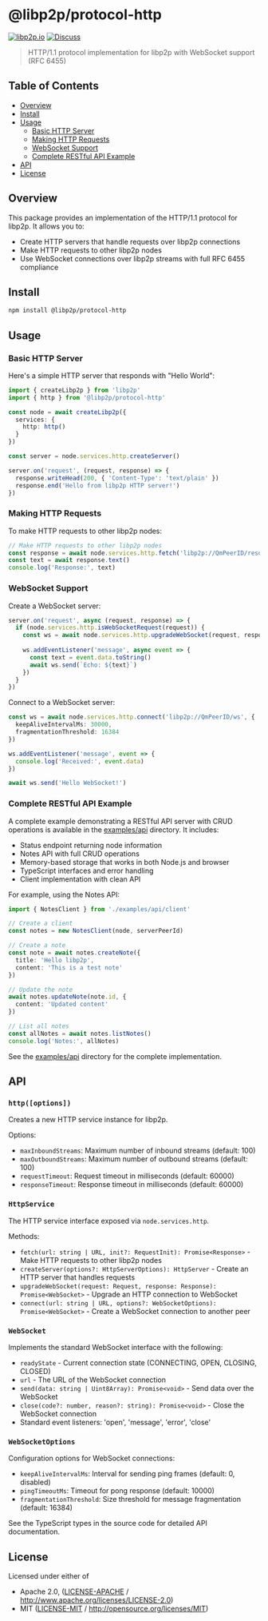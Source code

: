# @libp2p/protocol-http

[![libp2p.io](https://img.shields.io/badge/project-libp2p-yellow.svg?style=flat-square)](http://libp2p.io/)
[![Discuss](https://img.shields.io/discourse/https/discuss.libp2p.io/posts.svg?style=flat-square)](https://discuss.libp2p.io)

> HTTP/1.1 protocol implementation for libp2p with WebSocket support (RFC 6455)

## Table of Contents

- [Overview](#overview)
- [Install](#install)
- [Usage](#usage)
  - [Basic HTTP Server](#basic-http-server)
  - [Making HTTP Requests](#making-http-requests)
  - [WebSocket Support](#websocket-support)
  - [Complete RESTful API Example](#complete-restful-api-example)
- [API](#api)
- [License](#license)

## Overview

This package provides an implementation of the HTTP/1.1 protocol for libp2p. It allows you to:
- Create HTTP servers that handle requests over libp2p connections
- Make HTTP requests to other libp2p nodes
- Use WebSocket connections over libp2p streams with full RFC 6455 compliance

## Install

```bash
npm install @libp2p/protocol-http
```

## Usage

### Basic HTTP Server

Here's a simple HTTP server that responds with "Hello World":

```typescript
import { createLibp2p } from 'libp2p'
import { http } from '@libp2p/protocol-http'

const node = await createLibp2p({
  services: {
    http: http()
  }
})

const server = node.services.http.createServer()

server.on('request', (request, response) => {
  response.writeHead(200, { 'Content-Type': 'text/plain' })
  response.end('Hello from libp2p HTTP server!')
})
```

### Making HTTP Requests

To make HTTP requests to other libp2p nodes:

```typescript
// Make HTTP requests to other libp2p nodes
const response = await node.services.http.fetch('libp2p://QmPeerID/resource')
const text = await response.text()
console.log('Response:', text)
```

### WebSocket Support

Create a WebSocket server:

```typescript
server.on('request', async (request, response) => {
  if (node.services.http.isWebSocketRequest(request)) {
    const ws = await node.services.http.upgradeWebSocket(request, response)
    
    ws.addEventListener('message', async event => {
      const text = event.data.toString()
      await ws.send(`Echo: ${text}`)
    })
  }
})
```

Connect to a WebSocket server:

```typescript
const ws = await node.services.http.connect('libp2p://QmPeerID/ws', {
  keepAliveIntervalMs: 30000,
  fragmentationThreshold: 16384
})

ws.addEventListener('message', event => {
  console.log('Received:', event.data)
})

await ws.send('Hello WebSocket!')
```

### Complete RESTful API Example

A complete example demonstrating a RESTful API server with CRUD operations is available in the [examples/api](./examples/api) directory. It includes:

- Status endpoint returning node information
- Notes API with full CRUD operations
- Memory-based storage that works in both Node.js and browser
- TypeScript interfaces and error handling
- Client implementation with clean API

For example, using the Notes API:

```typescript
import { NotesClient } from './examples/api/client'

// Create a client
const notes = new NotesClient(node, serverPeerId)

// Create a note
const note = await notes.createNote({
  title: 'Hello libp2p',
  content: 'This is a test note'
})

// Update the note
await notes.updateNote(note.id, {
  content: 'Updated content'
})

// List all notes
const allNotes = await notes.listNotes()
console.log('Notes:', allNotes)
```

See the [examples/api](./examples/api) directory for the complete implementation.

## API

### `http([options])`

Creates a new HTTP service instance for libp2p.

Options:
- `maxInboundStreams`: Maximum number of inbound streams (default: 100)
- `maxOutboundStreams`: Maximum number of outbound streams (default: 100)
- `requestTimeout`: Request timeout in milliseconds (default: 60000)
- `responseTimeout`: Response timeout in milliseconds (default: 60000)

### `HttpService`

The HTTP service interface exposed via `node.services.http`.

Methods:
- `fetch(url: string | URL, init?: RequestInit): Promise<Response>` - Make HTTP requests to other libp2p nodes
- `createServer(options?: HttpServerOptions): HttpServer` - Create an HTTP server that handles requests
- `upgradeWebSocket(request: Request, response: Response): Promise<WebSocket>` - Upgrade an HTTP connection to WebSocket
- `connect(url: string | URL, options?: WebSocketOptions): Promise<WebSocket>` - Create a WebSocket connection to another peer

### `WebSocket`

Implements the standard WebSocket interface with the following:

- `readyState` - Current connection state (CONNECTING, OPEN, CLOSING, CLOSED)
- `url` - The URL of the WebSocket connection
- `send(data: string | Uint8Array): Promise<void>` - Send data over the WebSocket
- `close(code?: number, reason?: string): Promise<void>` - Close the WebSocket connection
- Standard event listeners: 'open', 'message', 'error', 'close'

### `WebSocketOptions`

Configuration options for WebSocket connections:

- `keepAliveIntervalMs`: Interval for sending ping frames (default: 0, disabled)
- `pingTimeoutMs`: Timeout for pong response (default: 10000)
- `fragmentationThreshold`: Size threshold for message fragmentation (default: 16384)

See the TypeScript types in the source code for detailed API documentation.

## License

Licensed under either of
- Apache 2.0, ([LICENSE-APACHE](LICENSE-APACHE) / <http://www.apache.org/licenses/LICENSE-2.0>)
- MIT ([LICENSE-MIT](LICENSE-MIT) / <http://opensource.org/licenses/MIT>)
